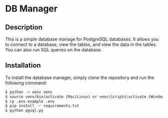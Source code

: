 # DB Manager

## Description
This is a simple database manage for PostgreSQL databases. It allows you to connect to a database, view the tables, and view the data in the tables. You can also run SQL queries on the database.

## Installation
To install the database manager, simply clone the repository and run the following command:

```bash
$ python -m venv venv
$ source venv/bin/activate (Mac/Linux) or venv\Scripts\activate (Windows)
$ cp .env.example .env
$ pip install -r requirements.txt
$ python pgsql.py
```
